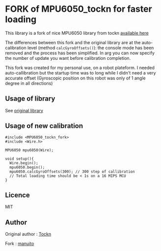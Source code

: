 # FORK of MPU6050_tockn for faster loading

This library is a fork of nice MPU6050 library from tockn [available here](https://github.com/Tockn/MPU6050_tockn)

The differences between this fork and the original library are at the auto-calibration level (method `calcGyroOffsets()`): the console mode has been removed and the process has been simplified. In arg you can now specify the number of update you want before calibration completion.

This fork was created for my personal use, on a robot plateform. I needed auto-callibration but the startup time was to long while I didn't need a very accurate offset (Gyroscopic position on this robot was only of 1 angle degree in all directions)

## Usage of library 

See [original library](https://github.com/Tockn/MPU6050_tockn)

## Usage of new calibration

```
#include <MPU6050_tockn_fork>
#include <Wire.h>

MPU6050 mpu6050(Wire);

void setup(){
  Wire.begin();
  mpu6050.begin();
  mpu6050.calcGyroOffsets(300); // 300 step of callibration
  // Total loading time should be < 1s on a 16 MIPS MCU
}

```

## Licence
MIT
## Author

Original author : [Tockn](https://github.com/tockn)

Fork : [manuito](https://github.com/manuito)
